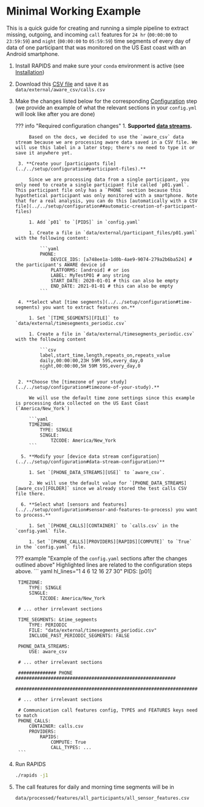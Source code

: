 Minimal Working Example
=======================

This is a quick guide for creating and running a simple pipeline to extract missing, outgoing, and incoming `call` features for `24 hr` (`00:00:00` to `23:59:59`) and `night` (`00:00:00` to `05:59:59`) time segments of every day of data of one participant that was monitored on the US East coast with an Android smartphone.

1. Install RAPIDS and make sure your `conda` environment is active (see [Installation](../../setup/installation))
3. Download this [CSV file](../img/calls.csv) and save it as `data/external/aware_csv/calls.csv`
2. Make the changes listed below for the corresponding [Configuration](../../setup/configuration) step (we provide an example of what the relevant sections in your `config.yml` will look like after you are done)
    
    ??? info "Required configuration changes"
        1. **Supported [data streams](../../setup/configuration#supported-data-streams).** 
            
            Based on the docs, we decided to use the `aware_csv` data stream because we are processing aware data saved in a CSV file. We will use this label in a later step; there's no need to type it or save it anywhere yet.

        3. **Create your [participants file](../../setup/configuration#participant-files).**
        
            Since we are processing data from a single participant, you only need to create a single participant file called `p01.yaml`. This participant file only has a `PHONE` section because this hypothetical participant was only monitored with a smartphone. Note that for a real analysis, you can do this [automatically with a CSV file](../../setup/configuration##automatic-creation-of-participant-files)
            
            1. Add `p01` to `[PIDS]` in `config.yaml`

            1. Create a file in `data/external/participant_files/p01.yaml` with the following content:

                ```yaml
                PHONE:
                    DEVICE_IDS: [a748ee1a-1d0b-4ae9-9074-279a2b6ba524] # the participant's AWARE device id
                    PLATFORMS: [android] # or ios
                    LABEL: MyTestP01 # any string
                    START_DATE: 2020-01-01 # this can also be empty
                    END_DATE: 2021-01-01 # this can also be empty
                ```
        
        4. **Select what [time segments](../../setup/configuration#time-segments) you want to extract features on.** 
        
            1. Set `[TIME_SEGMENTS][FILE]` to `data/external/timesegments_periodic.csv` 

            1. Create a file in `data/external/timesegments_periodic.csv` with the following content
            
                ```csv
                label,start_time,length,repeats_on,repeats_value
                daily,00:00:00,23H 59M 59S,every_day,0
                night,00:00:00,5H 59M 59S,every_day,0
                ```
        
        2. **Choose the [timezone of your study](../../setup/configuration#timezone-of-your-study).** 
        
            We will use the default time zone settings since this example is processing data collected on the US East Coast (`America/New_York`)

            ```yaml
            TIMEZONE: 
                TYPE: SINGLE
                SINGLE:
                    TZCODE: America/New_York
            ```

         5. **Modify your [device data stream configuration](../../setup/configuration#data-stream-configuration)**
            
            1. Set `[PHONE_DATA_STREAMS][USE]` to `aware_csv`. 
            
            2. We will use the default value for `[PHONE_DATA_STREAMS][aware_csv][FOLDER]` since we already stored the test calls CSV file there.

         6. **Select what [sensors and features](../../setup/configuration#sensor-and-features-to-process) you want to process.** 
         
            1. Set `[PHONE_CALLS][CONTAINER]` to `calls.csv` in the `config.yaml` file.

            1. Set `[PHONE_CALLS][PROVIDERS][RAPIDS][COMPUTE]` to `True` in the `config.yaml` file.


    ??? example "Example of the `config.yaml` sections after the changes outlined above"
        Highlighted lines are related to the configuration steps above.
        ``` yaml hl_lines="1 4 6 12 16 27 30"
        PIDS: [p01]

        TIMEZONE: 
            TYPE: SINGLE
            SINGLE:
                TZCODE: America/New_York

        # ... other irrelevant sections

        TIME_SEGMENTS: &time_segments
            TYPE: PERIODIC
            FILE: "data/external/timesegments_periodic.csv"
            INCLUDE_PAST_PERIODIC_SEGMENTS: FALSE

        PHONE_DATA_STREAMS:
            USE: aware_csv

        # ... other irrelevant sections

        ############## PHONE ###########################################################
        ################################################################################

        # ... other irrelevant sections

        # Communication call features config, TYPES and FEATURES keys need to match
        PHONE_CALLS:
            CONTAINER: calls.csv 
            PROVIDERS:
                RAPIDS:
                    COMPUTE: True 
                    CALL_TYPES: ...
        ```

3. Run RAPIDS
    ```bash
    ./rapids -j1
    ```
4. The call features for daily and morning time segments will be in 
   ```
   data/processed/features/all_participants/all_sensor_features.csv
   ```


